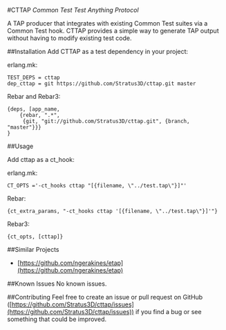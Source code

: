 #CTTAP
*Common Test Test Anything Protocol*

A TAP producer that integrates with existing Common Test suites via a Common Test hook. CTTAP provides a simple way to generate TAP output without having to modify existing test code.

##Installation
Add CTTAP as a test dependency in your project:

erlang.mk:

    TEST_DEPS = cttap
    dep_cttap = git https://github.com/Stratus3D/cttap.git master

Rebar and Rebar3:

    {deps, [app_name,
        {rebar, ".*",
         {git, "git://github.com/Stratus3D/cttap.git", {branch, "master"}}}
    }

##Usage

Add cttap as a ct_hook:

erlang.mk:

    CT_OPTS ='-ct_hooks cttap "[{filename, \"../test.tap\"}]"'

Rebar:

    {ct_extra_params, "-ct_hooks cttap '[{filename, \"../test.tap\"}]'"}

Rebar3:

    {ct_opts, [cttap]}

##Similar Projects

* [https://github.com/ngerakines/etap](https://github.com/ngerakines/etap)

##Known Issues
No known issues.

##Contributing
Feel free to create an issue or pull request on GitHub ([https://github.com/Stratus3D/cttap/issues](https://github.com/Stratus3D/cttap/issues)) if you find a bug or see something that could be improved.
